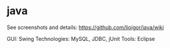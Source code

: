 # java

  See screenshots and details: https://github.com/lioigor/java/wiki
  
GUI: Swing 
Technologies:  MySQL, JDBC, jUnit
Tools: Eclipse

